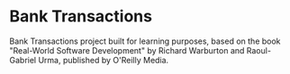 # Bank Transactions
Bank Transactions project built for learning purposes, based on the book "Real-World Software Development" by Richard Warburton and Raoul-Gabriel Urma, published by O'Reilly Media. 
